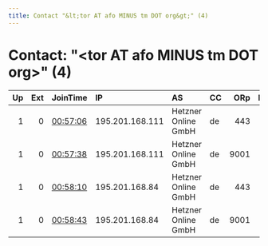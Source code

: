 ```yaml
---
title: Contact "&lt;tor AT afo MINUS tm DOT org&gt;" (4)
---
```


# Contact: "&lt;tor AT afo MINUS tm DOT org&gt;" (4)

|   Up |   Ext | JoinTime                                                                                            | IP              | AS                  | CC   |   ORp |   Dirp | OS    | Version           | Nickname         |   eFamMembers |
|-----:|------:|:----------------------------------------------------------------------------------------------------|:----------------|:--------------------|:-----|------:|-------:|:------|:------------------|:-----------------|--------------:|
|    1 |     0 | [00:57:06](https://metrics.torproject.org/rs.html#details/B70BD334FFEE23E653B75219AE12CF0236BCFCBB) | 195.201.168.111 | Hetzner Online GmbH | de   |   443 |      0 | Linux | 0.4.2.0-alpha-dev | FalkensteinTor01 |            12 |
|    1 |     0 | [00:57:38](https://metrics.torproject.org/rs.html#details/08F06A0DDAFABF9A26FCB2E392A1435F9E048216) | 195.201.168.111 | Hetzner Online GmbH | de   |  9001 |      0 | Linux | 0.4.2.0-alpha-dev | FalkensteinTor01 |            12 |
|    1 |     0 | [00:58:10](https://metrics.torproject.org/rs.html#details/DEF8C760A79FEF2358E03AE5A1950086ABEB953E) | 195.201.168.84  | Hetzner Online GmbH | de   |   443 |      0 | Linux | 0.4.2.0-alpha-dev | FalkensteinTor01 |            12 |
|    1 |     0 | [00:58:43](https://metrics.torproject.org/rs.html#details/D7230F4F13324A28C308AF94E2385D0A7F1B05F9) | 195.201.168.84  | Hetzner Online GmbH | de   |  9001 |      0 | Linux | 0.4.2.0-alpha-dev | FalkensteinTor01 |            12 |
